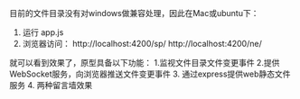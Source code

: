 目前的文件目录没有对windows做兼容处理，因此在Mac或ubuntu下：
1. 运行 app.js
2. 浏览器访问：
	http://localhost:4200/sp/ 
	http://localhost:4200/ne/

就可以看到效果了，原型具备以下功能：
1.监视文件目录文件变更事件
2.提供WebSocket服务，向浏览器推送文件变更事件
3. 通过express提供web静态文件服务
4. 两种留言墙效果